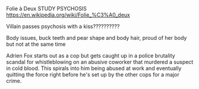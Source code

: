 Folie à Deux
STUDY PSYCHOSIS
https://en.wikipedia.org/wiki/Folie_%C3%A0_deux

Villain passes psychosis with a kiss??????????

Body issues, buck teeth and pear shape and body hair, proud of her body but not at the same time

Adrien Fox starts out as a cop but gets caught up in a police brutality scandal for whistleblowing on an abusive coworker that murdered a suspect in cold blood. This spirals into him being abused at work and eventually quitting the force right before he's set up by the other cops for a major crime.